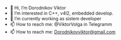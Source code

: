 - 👋 Hi, I’m Dorodnikov Viktor
- 👀 I’m interested in C++, v4l2, embedded develop.
- 🌱 I’m currently working as sistem developer
- 📫 How to reach me: @ViktorVolga in Telegramm 
- 📫 How to reach me: Dorodnikovviktor@gmail.com



<!---
ViktorVolga/ViktorVolga is a ✨ special ✨ repository because its `README.md` (this file) appears on your GitHub profile.
You can click the Preview link to take a look at your changes.
--->
